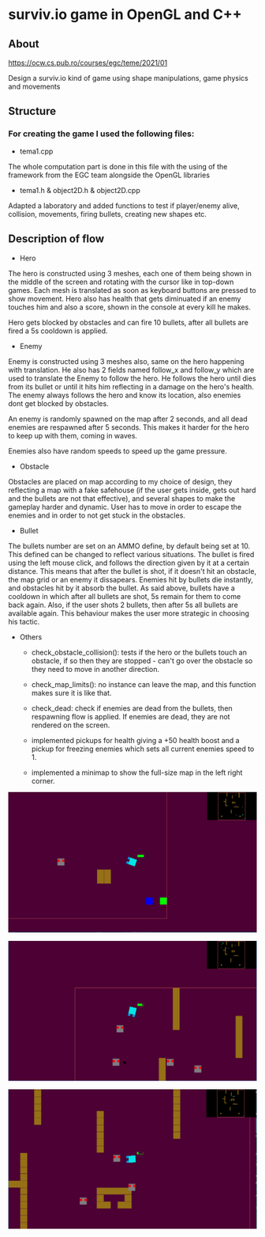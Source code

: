 # surviv.io game in OpenGL and C++

## About

https://ocw.cs.pub.ro/courses/egc/teme/2021/01

Design a surviv.io kind of game using shape manipulations, game physics and movements


## Structure

### For creating the game I used the following files:

- tema1.cpp 

The whole computation part is done in this file with the using of the framework from the EGC team alongside the OpenGL libraries

- tema1.h & object2D.h & object2D.cpp

Adapted a laboratory and added functions to test if player/enemy alive, collision, movements, firing bullets, creating new shapes etc.


## Description of flow

- Hero

The hero is constructed using 3 meshes, each one of them being shown in the middle of the screen and rotating with the cursor like in top-down games. Each mesh is translated as soon as keyboard buttons are pressed to show movement. Hero also has health that gets diminuated if an enemy touches him and also a score, shown in the console at every kill he makes.

Hero gets blocked by obstacles and can fire 10 bullets, after all bullets are fired a 5s cooldown is applied.

- Enemy

Enemy is constructed using 3 meshes also, same on the hero happening with translation. He also has 2 fields named follow_x and follow_y which are
used to translate the Enemy to follow the hero. He follows the hero until dies from its bullet or until it hits him reflecting in a damage on the
hero's health. The enemy always follows the hero and know its location, also enemies dont get blocked by obstacles.

An enemy is randomly spawned on the map after 2 seconds, and all dead enemies are respawned after 5 seconds. This makes it harder for the hero
to keep up with them, coming in waves.

Enemies also have random speeds to speed up the game pressure.


- Obstacle

Obstacles are placed on map according to my choice of design, they reflecting a map with a fake safehouse (if the user gets inside, gets out hard
and the bullets are not that effective), and several shapes to make the gameplay harder and dynamic. User has to move in order to escape the enemies
and in order to not get stuck in the obstacles.


- Bullet

The bullets number are set on an AMMO define, by default being set at 10. This defined can be changed to reflect various situations. The bullet
is fired using the left mouse click, and follows the direction given by it at a certain distance. This means that after the bullet is shot, if it
doesn't hit an obstacle, the map grid or an enemy it dissapears.
Enemies hit by bullets die instantly, and obstacles hit by it absorb the bullet.
As said above, bullets have a cooldown in which after all bullets are shot, 5s remain for them to come back again.
Also, if the user shots 2 bullets, then after 5s all bullets are available again. This behaviour makes the user more strategic in choosing his tactic.


- Others

  - check_obstacle_collision(): tests if the hero or the bullets touch an obstacle, if so then they are stopped - can't go over the obstacle so they
need to move in another direction.

  - check_map_limits(): no instance can leave the map, and this function makes sure it is like that.

  - check_dead: check if enemies are dead from the bullets, then respawning flow is applied. If enemies are dead, they are not rendered on the screen.

  - implemented pickups for health giving a +50 health boost and a pickup for freezing enemies which sets all current enemies speed to 1.

  - implemented a minimap to show the full-size map in the left right corner.

![p1](ss1.png)

![p2](ss2.png)

![p3](ss3.png)

